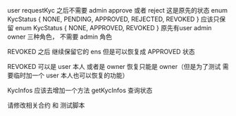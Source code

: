 user requestKyc 之后不需要 admin approve 或者 reject
这是原先的状态
enum KycStatus { NONE, PENDING, APPROVED, REJECTED, REVOKED }
应该只保留 
enum KycStatus { NONE, APPROVED, REVOKED }
原先有user admin owner 三种角色， 不需要 admin 角色

REVOKED 之后 继续保留它的 ens 但是可以恢复成 APPROVED 状态

REVOKED 可以是 user 本人 或者是 owner 
恢复只能是 owner（但是为了测试 需要临时加一个 user 本人也可以恢复的功能）


KycInfos 应该去增加一个方法 getKycInfos 查询状态

请修改相关合约 和 测试脚本
